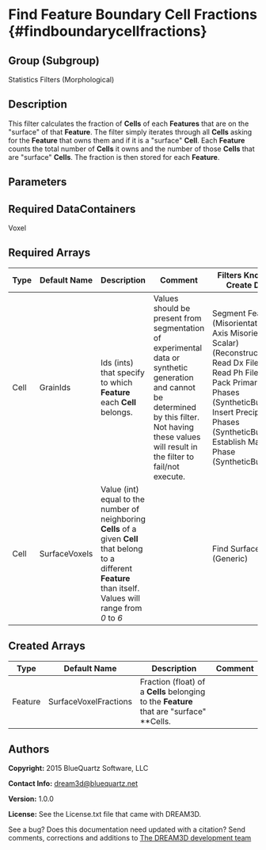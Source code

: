 Find Feature Boundary Cell Fractions {#findboundarycellfractions}
======

## Group (Subgroup) ##
Statistics Filters (Morphological)

## Description ##
This filter calculates the fraction of **Cells** of each **Features** that are on the "surface" of that **Feature**.  The filter simply iterates through all **Cells** asking for the **Feature** that owns them and if it is a "surface" **Cell**.  Each **Feature** counts the total number of **Cells** it owns and the number of those **Cells** that are "surface" **Cells**.  The fraction is then stored for each **Feature**.

## Parameters ##

## Required DataContainers ##
Voxel

## Required Arrays ##

| Type | Default Name | Description | Comment | Filters Known to Create Data |
|------|--------------|-------------|---------|-----|
| Cell | GrainIds | Ids (ints) that specify to which **Feature** each **Cell** belongs. | Values should be present from segmentation of experimental data or synthetic generation and cannot be determined by this filter. Not having these values will result in the filter to fail/not execute. | Segment Features (Misorientation, C-Axis Misorientation, Scalar) (Reconstruction), Read Dx File (IO), Read Ph File (IO), Pack Primary Phases (SyntheticBuilding), Insert Precipitate Phases (SyntheticBuilding), Establish Matrix Phase (SyntheticBuilding) |
| Cell | SurfaceVoxels | Value (int) equal to the number of neighboring **Cells** of a given **Cell** that belong to a different **Feature** than itself. Values will range from *0* to *6* |  | Find Surface Cells (Generic) |

## Created Arrays ##

| Type | Default Name | Description | Comment |
|------|--------------|-------------|---------|
| Feature | SurfaceVoxelFractions | Fraction (float) of a **Cells** belonging to the **Feature** that are "surface" **Cells. |  |

## Authors ##

**Copyright:** 2015 BlueQuartz Software, LLC

**Contact Info:** dream3d@bluequartz.net

**Version:** 1.0.0

**License:**  See the License.txt file that came with DREAM3D.




See a bug? Does this documentation need updated with a citation? Send comments, corrections and additions to [The DREAM3D development team](mailto:dream3d@bluequartz.net?subject=Documentation%20Correction)

